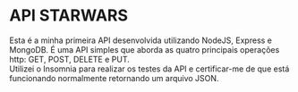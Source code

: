 # API STARWARS

Esta é a minha primeira API desenvolvida utilizando NodeJS, Express e MongoDB. É uma API simples que aborda as quatro principais operações http: GET, POST, DELETE e PUT. <br> 
Utilizei o Insomnia para realizar os testes da API e certificar-me de que está funcionando normalmente retornando um arquivo JSON.
